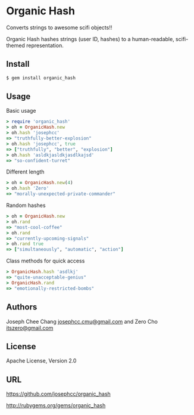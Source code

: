 Organic Hash
============

Converts strings to awesome scifi objects!!

Organic Hash hashes strings (user ID, hashes) to a human-readable, scifi-themed
representation.

## Install

```bash
$ gem install organic_hash
```

## Usage

Basic usage

```ruby
> require 'organic_hash'
> oh = OrganicHash.new
> oh.hash 'josephcc'
=> "truthfully-better-explosion"
> oh.hash 'josephcc', true
=> ["truthfully", "better", "explosion"]
> oh.hash 'asldkjasldkjasdlkajsd'
=> "so-confident-turret"
```

Different length

```ruby
> oh = OrganicHash.new(4)
> oh.hash 'Zero'
=> "morally-unexpected-private-commander"
```

Random hashes
    
```ruby
> oh = OrganicHash.new
> oh.rand
=> "most-cool-coffee"
> oh.rand
=> "currently-upcoming-signals"
> oh.rand true
=> ["simultaneously", "automatic", "action"]
```

Class methods for quick access

```ruby
> OrganicHash.hash 'asdlkj'
=> "quite-unacceptable-genius"
> OrganicHash.rand
=> "emotionally-restricted-bombs"
```


## Authors

Joseph Chee Chang <josephcc.cmu@gmail.com> and Zero Cho <itszero@gmail.com>

## License

Apache License, Version 2.0

## URL

https://github.com/josephcc/organic_hash

http://rubygems.org/gems/organic_hash

